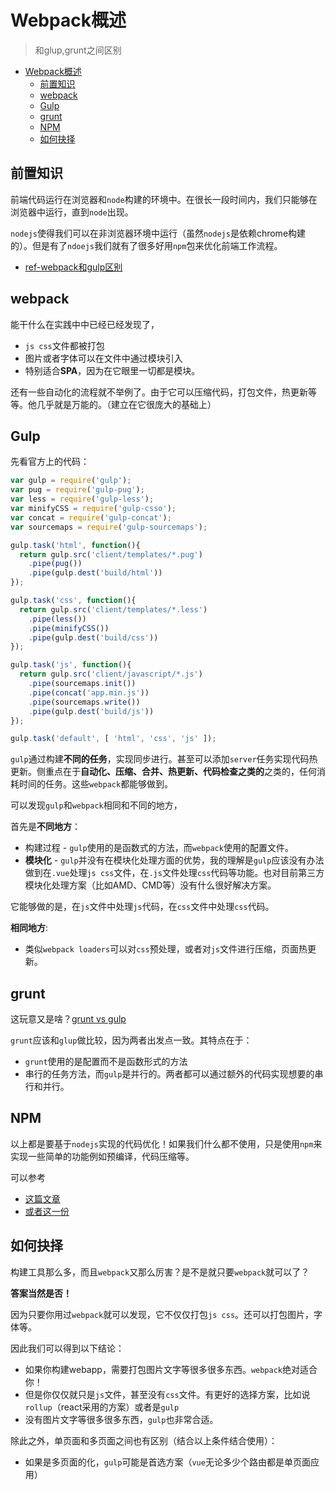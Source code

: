 # Webpack概述
> 和glup,grunt之间区别

<!-- TOC -->

- [Webpack概述](#webpack概述)
    - [前置知识](#前置知识)
    - [webpack](#webpack)
    - [Gulp](#gulp)
    - [grunt](#grunt)
    - [NPM](#npm)
    - [如何抉择](#如何抉择)

<!-- /TOC -->

## 前置知识

前端代码运行在浏览器和`node`构建的环境中。在很长一段时间内，我们只能够在浏览器中运行，直到`node`出现。

`nodejs`使得我们可以在非浏览器环境中运行（虽然`nodejs`是依赖chrome构建的）。但是有了`ndoejs`我们就有了很多好用`npm`包来优化前端工作流程。

* [ref-webpack和gulp区别](https://www.cnblogs.com/iovec/p/7921177.html)

## webpack

能干什么在实践中中已经已经发现了，

* `js css`文件都被打包
* 图片或者字体可以在文件中通过模块引入
* 特别适合**SPA**，因为在它眼里一切都是模块。

还有一些自动化的流程就不举例了。由于它可以压缩代码，打包文件，热更新等等。他几乎就是万能的。（建立在它很庞大的基础上）

## Gulp

先看官方上的代码：

```javascript
var gulp = require('gulp');
var pug = require('gulp-pug');
var less = require('gulp-less');
var minifyCSS = require('gulp-csso');
var concat = require('gulp-concat');
var sourcemaps = require('gulp-sourcemaps');

gulp.task('html', function(){
  return gulp.src('client/templates/*.pug')
    .pipe(pug())
    .pipe(gulp.dest('build/html'))
});

gulp.task('css', function(){
  return gulp.src('client/templates/*.less')
    .pipe(less())
    .pipe(minifyCSS())
    .pipe(gulp.dest('build/css'))
});

gulp.task('js', function(){
  return gulp.src('client/javascript/*.js')
    .pipe(sourcemaps.init())
    .pipe(concat('app.min.js'))
    .pipe(sourcemaps.write())
    .pipe(gulp.dest('build/js'))
});

gulp.task('default', [ 'html', 'css', 'js' ]);
```

`gulp`通过构建**不同的任务**，实现同步进行。甚至可以添加`server`任务实现代码热更新。侧重点在于**自动化、压缩、合并、热更新、代码检查之类的**之类的，任何消耗时间的任务。这些`webpack`都能够做到。

可以发现`gulp`和`webpack`相同和不同的地方，

首先是**不同地方**：

* 构建过程 - `gulp`使用的是函数式的方法，而`webpack`使用的配置文件。
* **模块化** - `gulp`并没有在模块化处理方面的优势，我的理解是`gulp`应该没有办法做到在`.vue`处理`js css`文件，在`.js`文件处理`css`代码等功能。也对目前第三方模块化处理方案（比如AMD、CMD等）没有什么很好解决方案。

它能够做的是，在`js`文件中处理`js`代码，在`css`文件中处理`css`代码。

**相同地方**:

* 类似`webpack loaders`可以对`css`预处理，或者对`js`文件进行压缩，页面热更新。

## grunt

这玩意又是啥？[grunt vs gulp](https://www.cnblogs.com/chris-oil/p/5746427.html)

`grunt`应该和`glup`做比较，因为两者出发点一致。其特点在于：

* `grunt`使用的是配置而不是函数形式的方法
* 串行的任务方法，而`gulp`是并行的。两者都可以通过额外的代码实现想要的串行和并行。

## NPM

以上都是要基于`nodejs`实现的代码优化！如果我们什么都不使用，只是使用`npm`来实现一些简单的功能例如预编译，代码压缩等。

可以参考

* [这篇文章](http://ourjs.com/detail/javascript%E6%9E%84%E5%BB%BA-%E7%BC%96%E7%BB%8E-%E7%B3%BB%E7%BB%9F%E5%A4%A7%E6%AF%94%E6%8B%BC-grunt-vs-gulp-vs-npm)
* [或者这一份](https://blog.csdn.net/lihongxun945/article/details/50715865)


## 如何抉择

构建工具那么多，而且`webpack`又那么厉害？是不是就只要`webpack`就可以了？

**答案当然是否！**

因为只要你用过`webpack`就可以发现，它不仅仅打包`js css`。还可以打包图片，字体等。

因此我们可以得到以下结论：

* 如果你构建webapp，需要打包图片文字等很多很多东西。`webpack`绝对适合你！
* 但是你仅仅就只是`js`文件，甚至没有`css`文件。有更好的选择方案，比如说`rollup`（react采用的方案）或者是`gulp`
* 没有图片文字等很多很多东西，`gulp`也非常合适。

除此之外，单页面和多页面之间也有区别（结合以上条件结合使用）：

* 如果是多页面的化，`gulp`可能是首选方案（`vue`无论多少个路由都是单页面应用）